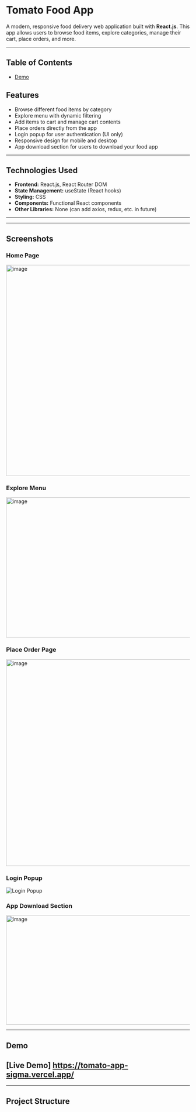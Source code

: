 # Tomato Food App

A modern, responsive food delivery web application built with **React.js**. This app allows users to browse food items, explore categories, manage their cart, place orders, and more.

---

## Table of Contents

- [Demo](#demo)
## Features

- Browse different food items by category
- Explore menu with dynamic filtering
- Add items to cart and manage cart contents
- Place orders directly from the app
- Login popup for user authentication (UI only)
- Responsive design for mobile and desktop
- App download section for users to download your food app

---

## Technologies Used

- **Frontend:** React.js, React Router DOM  
- **State Management:** useState (React hooks)  
- **Styling:** CSS  
- **Components:** Functional React components  
- **Other Libraries:** None (can add axios, redux, etc. in future)

---

---
## Screenshots

### Home Page
<img width="1224" height="577" alt="image" src="https://github.com/user-attachments/assets/178d4881-58d6-48e9-b137-79851531b716" />


### Explore Menu
<img width="1162" height="383" alt="image" src="https://github.com/user-attachments/assets/bbca9b5d-e2a1-4ca4-af04-296c0bf2dfdf" />


### Place Order Page
<img width="1207" height="565" alt="image" src="https://github.com/user-attachments/assets/f4178397-0152-407b-8223-25b15cf5f0d1" />


### Login Popup
![Login Popup](<img width="1049" height="516" alt="image" src="https://github.com/user-attachments/assets/c1ff080e-4ea5-4cc4-a1b5-9bad63f0c6b0" />
)

### App Download Section
<img width="974" height="299" alt="image" src="https://github.com/user-attachments/assets/063bf50a-c898-42d3-9260-8eb1d0f21527" />


---
## Demo

 [Live Demo] https://tomato-app-sigma.vercel.app/
---





---

## Project Structure

